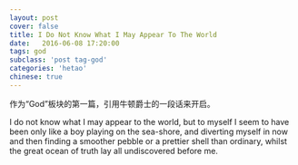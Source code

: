 ```yaml
---
layout: post
cover: false
title: I Do Not Know What I May Appear To The World
date:   2016-06-08 17:20:00
tags: god
subclass: 'post tag-god'
categories: 'hetao'
chinese: true
---
```


作为“God”板块的第一篇，引用牛顿爵士的一段话来开启。

I do not know what I may appear to the world, but to myself I seem to have been only like a boy playing on the sea-shore, and diverting myself in now and then finding a smoother pebble or a prettier shell than ordinary, whilst the great ocean of truth lay all undiscovered before me.  




